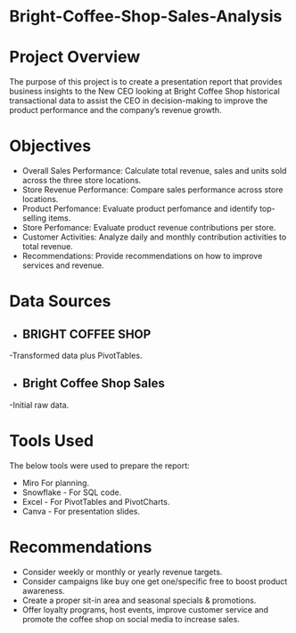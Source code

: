 # Bright-Coffee-Shop-Sales-Analysis

# Project Overview

The purpose of this project is to create a presentation report that provides business insights to the New CEO looking at Bright Coffee Shop historical transactional data to assist the CEO in decision-making to improve the product performance and the company’s revenue growth.

# Objectives

- Overall Sales Performance: Calculate total revenue, sales and units sold across the three        store locations.
- Store Revenue Performance: Compare sales performance across store locations.
- Product Perfomance: Evaluate product perfomance and identify top-selling items.
- Store Perfomance: Evaluate product revenue contributions per store.
- Customer Activities: Analyze daily and monthly contribution activities to total revenue.
- Recommendations: Provide recommendations on how to improve services and revenue.

# Data Sources

- ## BRIGHT COFFEE SHOP
-Transformed data plus PivotTables.
  - ## Bright Coffee Shop Sales
-Initial raw data.

# Tools Used
The below tools were used to prepare the report: 

-  Miro  For planning.
- Snowflake - For SQL code.
- Excel - For PivotTables and PivotCharts.
- Canva - For presentation slides.

# Recommendations

- Consider weekly or monthly or yearly revenue targets.
- Consider campaigns like buy one get one/specific free to boost product awareness.
- Create a proper sit-in area and seasonal specials & promotions.
- Offer loyalty programs, host events, improve customer service and promote the coffee shop on     social media to increase sales.


